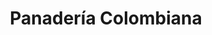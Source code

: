 ---
title: "Panadería Colombiana"
url: /cartago/panaderia-colombiana-avenida-central/
shop: Bäckerei
---